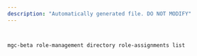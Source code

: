 ```yaml
---
description: "Automatically generated file. DO NOT MODIFY"
---
```


```bash


mgc-beta role-management directory role-assignments list

```